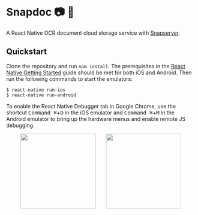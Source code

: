 Snapdoc :camera: :page_facing_up:
=================================

A React Native OCR document cloud storage service with [Snapserver](https://github.com/rosendin/snapserver).

## Quickstart

Clone the repository and run `npm install`. The prerequisites in the [React Native Getting Started](http://facebook.github.io/react-native/releases/0.23/docs/getting-started.html#content) guide should be met for both iOS and Android. Then run the following commands to start the emulators:

```
$ react-native run-ios
$ react-native run-android
```

To enable the React Native Debugger tab in Google Chrome, use the shortcut <kbd>Command ⌘</kbd>+<kbd>D</kbd> in the iOS emulator and <kbd>Command ⌘</kbd>+<kbd>M</kbd> in the Android emulator to bring up the hardware menus and enable remote JS debugging.

<p align="center">
  <img align="center" src="https://raw.githubusercontent.com/rosendin/snapdoc/master/demo1.png" width="200">
  &nbsp;&nbsp;&nbsp;&nbsp;&nbsp;
  <img align="center" src="https://raw.githubusercontent.com/rosendin/snapdoc/master/demo2.png" width="200">
 </p>
